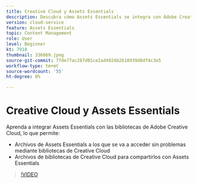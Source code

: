 ```yaml
---
title: Creative Cloud y Assets Essentials
description: Descubra cómo Assets Essentials se integra con Adobe Creative Cloud.
version: cloud-service
feature: Assets Essentials
topic: Content Management
role: User
level: Beginner
kt: 7918
thumbnail: 336069.jpeg
source-git-commit: 7fde77ac287d01ce2ad4924b2b10939d8df4c3e5
workflow-type: tm+mt
source-wordcount: '55'
ht-degree: 0%

---
```


# Creative Cloud y Assets Essentials

Aprenda a integrar Assets Essentials con las bibliotecas de Adobe Creative Cloud, lo que permite:

+ Archivos de Assets Essentials a los que se va a acceder sin problemas mediante bibliotecas de Creative Cloud
+ Archivos de bibliotecas de Creative Cloud para compartirlos con Assets Essentials

>[!VIDEO](https://video.tv.adobe.com/v/336069/?quality=12&learn=on)
